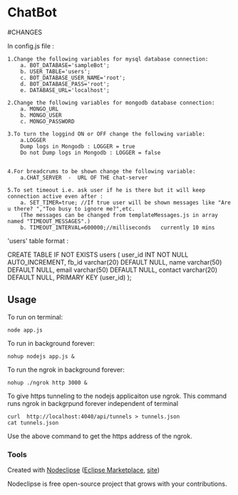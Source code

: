 

# ChatBot


#CHANGES

In config.js file :

	1.Change the following variables for mysql database connection:
		a. BOT_DATABASE='sampleBot';
		b. USER_TABLE='users';
		c. BOT_DATABASE_USER_NAME='root';
		d. BOT_DATABASE_PASS='root';
		e. DATABASE_URL='localhost';
	
	2.Change the following variables for mongodb database connection:
		a. MONGO_URL
		b. MONGO_USER
		c. MONGO_PASSWORD
	
	3.To turn the loggind ON or OFF change the following variable:
	    a.LOGGER
	    Dump logs in Mongodb : LOGGER = true
		Do not Dump logs in Mongodb : LOGGER = false
	
	
	4.For breadcrums to be shown change the following variable:
		a.CHAT_SERVER  -  URL OF THE chat-server
	
	5.To set timeout i.e. ask user if he is there but it will keep connection active even after :
		a. SET_TIMER=true; //If true user will be shown messages like "Are u there? ","Too busy to ignore me?",etc.
		(The messages can be changed from templateMessages.js in array named "TIMEOUT_MESSAGES".)
		b. TIMEOUT_INTERVAL=600000;//milliseconds	currently 10 mins		


'users' table format :


 CREATE TABLE IF NOT EXISTS users (
  user_id INT NOT NULL AUTO_INCREMENT,
  fb_id varchar(20) DEFAULT NULL,
  name varchar(50) DEFAULT NULL,
  email varchar(50) DEFAULT NULL,
  contact varchar(20) DEFAULT NULL,
  PRIMARY KEY (user_id)
);


## Usage
To run on terminal:
	
	node app.js
	
To run in background forever:
	
	nohup nodejs app.js &


To run the ngrok in background forever:

	nohup ./ngrok http 3000 &
	
To give https tunneling to the nodejs applicaiton use ngrok. This command runs ngrok in backgrpund forever independent of terminal


	curl  http://localhost:4040/api/tunnels > tunnels.json
	cat tunnels.json
Use the above command to get the https address of the ngrok.



### Tools

Created with [Nodeclipse](https://github.com/Nodeclipse/nodeclipse-1)
 ([Eclipse Marketplace](http://marketplace.eclipse.org/content/nodeclipse), [site](http://www.nodeclipse.org))   

Nodeclipse is free open-source project that grows with your contributions.
